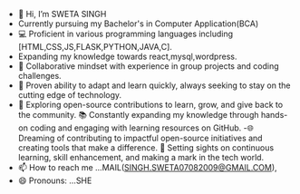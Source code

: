 - 👋 Hi, I’m SWETA SINGH
- Currently pursuing my Bachelor's in Computer Application(BCA)
- 💻 Proficient in various programming languages including [HTML,CSS,JS,FLASK,PYTHON,JAVA,C].
- Expanding my knowledge towards react,mysql,wordpress.
- 🤝 Collaborative mindset with experience in group projects and coding challenges.
- 🌟 Proven ability to adapt and learn quickly, always seeking to stay on the cutting edge of technology.
- 🌱 Exploring open-source contributions to learn, grow, and give back to the community.
📚 Constantly expanding my knowledge through hands-on coding and engaging with learning resources on GitHub.
-🌐 Dreaming of contributing to impactful open-source initiatives and creating tools that make a difference.
🎯 Setting sights on continuous learning, skill enhancement, and making a mark in the tech world.
- 📫 How to reach me ...MAIL(SINGH.SWETA07082009@GMAIL.COM),
- 😄 Pronouns: ...SHE


<!---
SWETA-0708/SWETA-0708 is a ✨ special ✨ repository because its `README.md` (this file) appears on your GitHub profile.
You can click the Preview link to take a look at your changes.
--->
